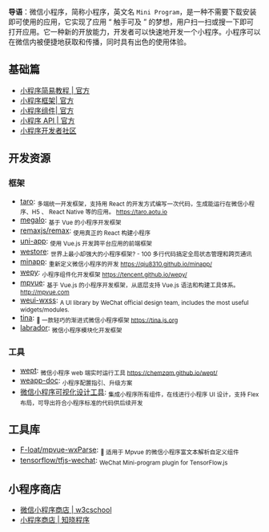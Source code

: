 **导语**：微信小程序，简称小程序，英文名 `Mini Program`，是一种不需要下载安装即可使用的应用，它实现了应用 “ 触手可及 ” 的梦想，用户扫一扫或搜一下即可打开应用。它一种新的开放能力，开发者可以快速地开发一个小程序。小程序可以在微信内被便捷地获取和传播，同时具有出色的使用体验。

## 基础篇

- [小程序简易教程 | 官方](https://developers.weixin.qq.com/miniprogram/dev/index.html)
- [小程序框架| 官方](https://developers.weixin.qq.com/miniprogram/dev/framework/MINA.html)
- [小程序组件| 官方](https://developers.weixin.qq.com/miniprogram/dev/component/)
- [小程序 API | 官方](https://developers.weixin.qq.com/miniprogram/dev/api/)
- [小程序开发者社区](https://developers.weixin.qq.com/)

## 开发资源

### 框架

- [taro](https://github.com/NervJS/taro): <sub>多端统一开发框架，支持用 React 的开发方式编写一次代码，生成能运行在微信小程序、H5 、 React Native 等的应用。 https://taro.aotu.io</sub>
- [megalo](https://github.com/kaola-fed/megalo): <sub>基于 Vue 的小程序开发框架</sub>
- [remaxjs/remax](https://github.com/remaxjs/remax): <sub>使用真正的 React 构建小程序</sub>
- [uni-app](https://github.com/dcloudio/uni-app): <sub>使用 Vue.js 开发跨平台应用的前端框架 </sub>
- [westore](https://github.com/dntzhang/westore): <sub>世界上最小却强大的小程序框架? - 100 多行代码搞定全局状态管理和跨页通讯</sub>
- [minapp](https://github.com/qiu8310/minapp): <sub>重新定义微信小程序的开发 https://qiu8310.github.io/minapp/</sub>
- [wepy](https://github.com/Tencent/wepy): <sub>小程序组件化开发框架 https://tencent.github.io/wepy/</sub>
- [mpvue](https://github.com/Meituan-Dianping/mpvue): <sub>基于 Vue.js 的小程序开发框架，从底层支持 Vue.js 语法和构建工具体系。 http://mpvue.com</sub>
- [weui-wxss](https://github.com/Tencent/weui-wxss): <sub>A UI library by WeChat official design team, includes the most useful widgets/modules.</sub>
- [tina](https://github.com/tinajs/tina): <sub>💃 一款轻巧的渐进式微信小程序框架 https://tina.js.org</sub>
- [labrador](https://github.com/maichong/labrador): <sub>微信小程序模块化开发框架</sub>

### 工具

- [wept](https://github.com/chemzqm/wept): <sub>微信小程序 web 端实时运行工具 https://chemzqm.github.io/wept/</sub>
- [weapp-doc](https://github.com/tencentyun/weapp-doc): <sub>小程序配置指引、升级方案</sub>
- [微信小程序可视化设计工具](http://www.coolsite360.com/wxapp/): <sub>集成小程序所有组件，在线进行小程序 UI 设计，支持 Flex 布局，可导出符合小程序标准的代码供后续开发</sub>

## 工具库

- [F-loat/mpvue-wxParse](https://github.com/F-loat/mpvue-wxParse): <sub>📰 适用于 Mpvue 的微信小程序富文本解析自定义组件</sub>
- [tensorflow/tfjs-wechat](https://github.com/tensorflow/tfjs-wechat): <sub>WeChat Mini-program plugin for TensorFlow.js</sub>

## 小程序商店

- [微信小程序商店 | w3cschool](https://www.w3cschool.cn/miniapp#)
- [小程序商店 | 知晓程序](https://minapp.com/miniapp/)
